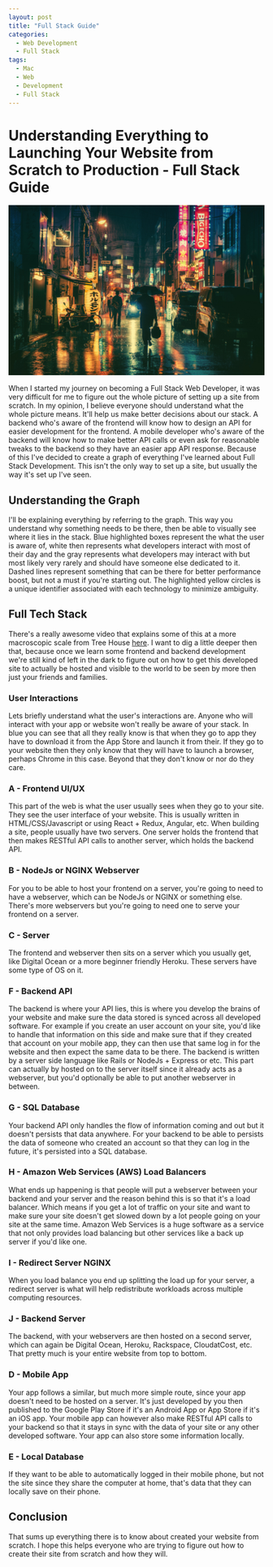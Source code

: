 ```yaml
---
layout: post
title: "Full Stack Guide"
categories:
  - Web Development
  - Full Stack
tags:
  - Mac
  - Web
  - Development
  - Full Stack
---
```


# Understanding Everything to Launching Your Website from Scratch to Production - Full Stack Guide

![Stack of Start Ups](images/rainy-japan.jpg)

When I started my journey on becoming a Full Stack Web Developer, it was very difficult for me to figure out the whole picture of setting up a site from scratch. In my opinion, I believe everyone should understand what the whole picture means. It'll help us make better decisions about our stack. A backend who's aware of the frontend will know how to design an API for easier development for the frontend. A mobile developer who's aware of the backend will know how to make better API calls or even ask for reasonable tweaks to the backend so they have an easier app API response. Because of this I've decided to create a graph of everything I've learned about Full Stack Development. This isn't the only way to set up a site, but usually the way it's set up I've seen.

## Understanding the Graph

I'll be explaining everything by referring to the graph. This way you understand why something needs to be there, then be able to visually see where it lies in the stack. Blue highlighted boxes represent  the what the user is aware of, white then represents what developers interact with most of their day and the gray represents what developers may interact with but most likely very rarely and should have someone else dedicated to it. Dashed lines represent something that can be there for better performance boost, but not a must if you're starting out. The highlighted yellow circles is a unique identifier associated with each technology to minimize ambiguity.

## Full Tech Stack

There's a really awesome video that explains some of this at a more macroscopic scale from Tree House [here](https://www.youtube.com/watch?v=i5qpS_D8Law). I want to dig a little deeper then that, because once we learn some frontend and backend development we're still kind of left in the dark to figure out on how to get this developed site to actually be hosted and visible to the world to be seen by more then just your friends and families.

### User Interactions

Lets briefly understand what the user's interactions are. Anyone who will interact with your app or website won't really be aware of your stack. In blue you can see that all they really know is that when they go to app they have to download it from the App Store and launch it from their. If they go to your website then they only know that they will have to launch a browser, perhaps Chrome in this case.  Beyond that they don't know or nor do they care.

### A - Frontend UI/UX

This part of the web is what the user usually sees when they go to your site. They see the user interface of your website. This is usually written in HTML/CSS/Javascript or using React + Redux, Angular, etc. When building a site, people usually have two servers. One server holds the frontend that then makes RESTful API calls to another server, which holds the backend API.

### B - NodeJs or NGINX Webserver

For you to be able to host your frontend on a server, you're going to need to have a webserver, which can be NodeJs or NGINX or something else. There's more webservers but you're going to need one to serve your frontend on a server.

### C - Server

The frontend and webserver then sits on a server which you usually get, like Digital Ocean or a more beginner friendly Heroku. These servers have some type of OS on it.

### F - Backend API

The backend is where your API lies, this is where you develop the brains of your website and make sure the data stored is synced across all developed software. For example if you create an user account on your site, you'd like to handle that information on this side and make sure that if they created that account on your mobile app, they can then use that same log in for the website and then expect the same data to be there. The backend is written by a server side language like Rails or NodeJs + Express or etc. This part can actually by hosted on to the server itself since it already acts as a webserver, but you'd optionally be able to put another webserver in between.

### G - SQL Database

Your backend API only handles the flow of information coming and out but it doesn't persists that data anywhere. For your backend to be able to persists the data of someone who created an account so that they can log in the future, it's persisted into a SQL database.

### H - Amazon Web Services (AWS) Load Balancers

What ends up happening is that people will put a webserver between your backend and your server and the reason behind this is so that it's a load balancer. Which means if you get a lot of traffic on your site and want to make sure your site doesn't get slowed down by a lot people going on your site at the same time. Amazon Web Services is a huge software as a service that not only provides load balancing but other services like a back up server if you'd like one.

### I - Redirect Server NGINX

When you load balance you end up splitting the load up for your server, a redirect server is what will help redistribute workloads across multiple computing resources.

### J - Backend Server

The backend, with your webservers are then hosted on a second server, which can again be Digital Ocean, Heroku, Rackspace, CloudatCost, etc.  That pretty much is your entire website from top to bottom.

### D - Mobile App

Your app follows a similar, but much more simple route, since your app doesn't need to be hosted on a server. It's just developed by you then published to the Google Play Store if it's an Android App or App Store if it's an iOS app. Your mobile app can however also make RESTful API calls to your backend so that it stays in sync with the data of your site or any other developed software. Your app can also store some information locally.

### E - Local Database

If they want to be able to automatically logged in their mobile phone, but not the site since they share the computer at home, that's data that they can locally save on their phone.

## Conclusion

That sums up everything there is to know about created your website from scratch. I hope this helps everyone who are trying to figure out how to create their site from scratch and how they will.
